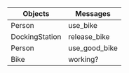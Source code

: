 | Objects | Messages |
| ------ | ------ |
| Person | use_bike |
| DockingStation | release_bike |
| Person| use_good_bike |
| Bike | working? |
